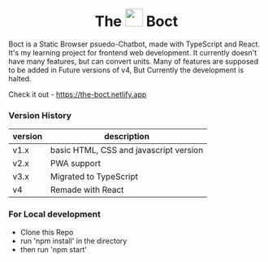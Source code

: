 <h1 align=center>The <a href="https://the-boct.netlify.app/"><img src="https://raw.githubusercontent.com/FortAwesome/Font-Awesome/master/svgs/solid/robot.svg" width="35px"></a> Boct</h1>

Boct is a Static Browser psuedo-Chatbot, made with TypeScript and React. It's my learning project for frontend web development. It currently doesn't have many features, but can convert units. Many of features are supposed to be added in Future versions of v4, But Currently the development is halted.

Check it out - https://the-boct.netlify.app

### Version History

| version | description |
| -----| -----|
| v1.x | basic HTML, CSS and javascript version |
| v2.x | PWA support |
| v3.x | Migrated to TypeScript |
| v4 | Remade with React |

### For Local development

- Clone this Repo
- run 'npm install' in the directory
- then run 'npm start'
